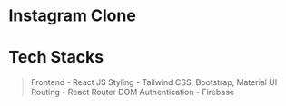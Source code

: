 # Instagram Clone

# Tech Stacks
> Frontend - React JS
> Styling - Tailwind CSS, Bootstrap, Material UI
> Routing - React Router DOM
> Authentication - Firebase